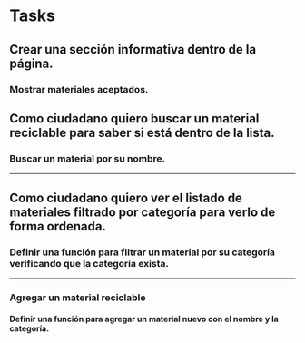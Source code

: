 # Tasks

## Crear una sección informativa dentro de la página. 
### Mostrar materiales aceptados.

## Como ciudadano quiero buscar un material reciclable para saber si está dentro de la lista.
### Buscar un material por su nombre.
------------------------------------------------------------------


## Como ciudadano quiero ver el listado de materiales filtrado por categoría para verlo de forma ordenada.

### Definir una función para filtrar un material por su categoría verificando que la categoría exista.


------------------------------------------------------------------

### Agregar un material reciclable 

#### Definir una función para agregar un material nuevo con el nombre y la categoría.

